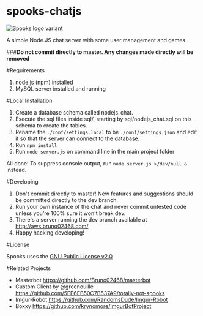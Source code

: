 spooks-chatjs
================

![Spooks logo variant](http://i.imgur.com/gs3iohM.jpg "Spooks logo")

A simple Node.JS chat server with some user management and games.

###**Do not commit directly to master. Any changes made directly will be removed**

#Requirements
1. node.js (npm) installed 
2. MySQL server installed and running

#Local Installation
1. Create a database schema called nodejs_chat.
2. Execute the sql files inside sql/, starting by sql/nodejs_chat.sql on this schema to create the tables.
3. Rename the `./conf/settings.local` to be `./conf/settings.json` and edit it so that the server can connect to the database.
4. Run `npm install`
5. Run `node server.js` on command line in the main project folder

All done! To suppress console output, run `node server.js >/dev/null &` instead.

#Developing
1. Don't commit directly to master! New features and suggestions should be committed directly to the dev branch.
2. Run your own instance of the chat and never commit untested code unless you're 100% sure it won't break dev.
3. There's a server running the dev branch available at <http://aws.bruno02468.com/>
4. Happy ~~hacking~~ developing!

#License

Spooks uses the [GNU Public License v2.0](https://github.com/InfraRaven/spooks-chatjs/blob/dev/LICENSE)

#Related Projects

* Masterbot <https://github.com/Bruno02468/masterbot>
* Custom Client by @greenouille <https://github.com/5FE6EB50C7B537A9/totally-not-spooks>
* Imgur-Robot <https://github.com/RandomsDude/Imgur-Robot>
* Boxxy <https://github.com/krynomore/ImgurBotProject>
